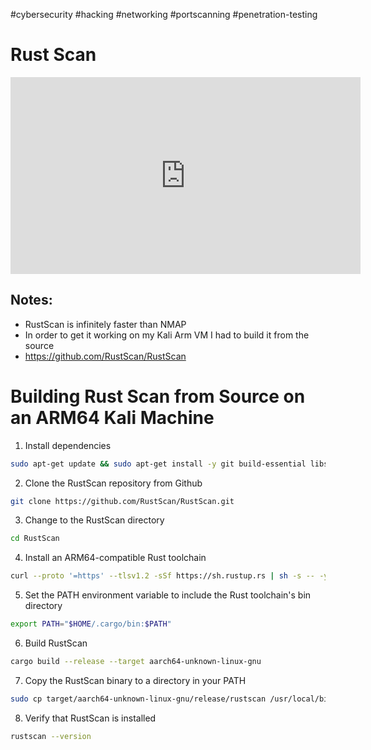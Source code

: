#cybersecurity #hacking #networking #portscanning
#penetration-testing 

# Rust Scan

<iframe width="560" height="315" src="https://www.youtube.com/embed/HT5nQteKZeg" title="YouTube video player" frameborder="0" allow="accelerometer; autoplay; clipboard-write; encrypted-media; gyroscope; picture-in-picture; web-share" allowfullscreen></iframe>

## Notes:
- RustScan is infinitely faster than NMAP
- In order to get it working on my Kali Arm VM I had to build it from the source
- https://github.com/RustScan/RustScan

# Building Rust Scan from Source on an ARM64 Kali Machine

1. Install dependencies
```bash
sudo apt-get update && sudo apt-get install -y git build-essential libssl-dev
```
2. Clone the RustScan repository from Github
```bash
git clone https://github.com/RustScan/RustScan.git
```
3. Change to the RustScan directory
```bash
cd RustScan
```
4. Install an ARM64-compatible Rust toolchain
```bash
curl --proto '=https' --tlsv1.2 -sSf https://sh.rustup.rs | sh -s -- -y --default-toolchain nightly --target aarch64-unknown-linux-gnu
```
5. Set the PATH environment variable to include the Rust toolchain's bin directory
```bash
export PATH="$HOME/.cargo/bin:$PATH"
```
6. Build RustScan
```bash
cargo build --release --target aarch64-unknown-linux-gnu
```
7. Copy the RustScan binary to a directory in your PATH
```bash
sudo cp target/aarch64-unknown-linux-gnu/release/rustscan /usr/local/bin/
```
8. Verify that RustScan is installed
```bash
rustscan --version
```

